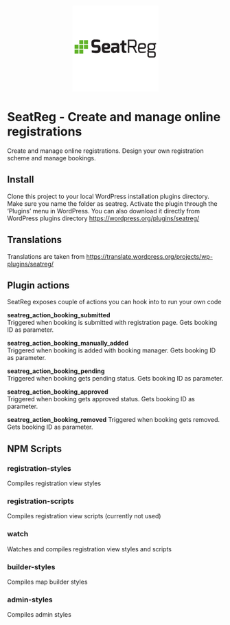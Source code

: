 <p align="center">
    <img src="img/seatreg.png" alt="SeatReg">
</p>


# SeatReg - Create and manage online registrations
Create and manage online registrations. Design your own registration scheme and manage bookings.

## Install
Clone this project to your local WordPress installation plugins directory. Make sure you name the folder as seatreg.
Activate the plugin through the ‘Plugins’ menu in WordPress. You can also download it directly from WordPress plugins directory https://wordpress.org/plugins/seatreg/

## Translations
Translations are taken from https://translate.wordpress.org/projects/wp-plugins/seatreg/

## Plugin actions
SeatReg exposes couple of actions you can hook into to run your own code

**seatreg_action_booking_submitted**\
Triggered when booking is submitted with registration page. Gets booking ID as parameter.

**seatreg_action_booking_manually_added**\
Triggered when booking is added with booking manager. Gets booking ID as parameter.

**seatreg_action_booking_pending**\
Triggered when booking gets pending status. Gets booking ID as parameter.

**seatreg_action_booking_approved**\
Triggered when booking gets approved status. Gets booking ID as parameter.

**seatreg_action_booking_removed**
Triggered when booking gets removed. Gets booking ID as parameter.

## NPM Scripts

### registration-styles
Compiles registration view styles

### registration-scripts
Compiles registration view scripts (currently not used)

### watch
Watches and compiles registration view styles and scripts

### builder-styles
Compiles map builder styles

### admin-styles
Compiles admin styles
